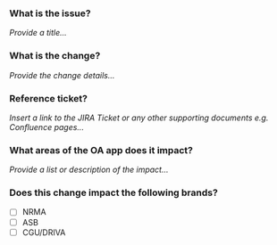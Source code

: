 ### What is the issue?
_Provide a title..._

### What is the change?
_Provide the change details..._

### Reference ticket?
_Insert a link to the JIRA Ticket or any other supporting documents e.g. Confluence pages..._

### What areas of the OA app does it impact?
_Provide a list or description of the impact..._

### Does this change impact the following brands?
- [ ] NRMA
- [ ] ASB
- [ ] CGU/DRIVA

